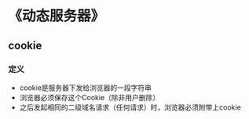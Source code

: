 # 《动态服务器》
## cookie
### 定义
* cookie是服务器下发给浏览器的一段字符串
* 浏览器必须保存这个Cookie（除非用户删除）
* 之后发起相同的二级域名请求（任何请求）时，浏览器必须附带上cookie